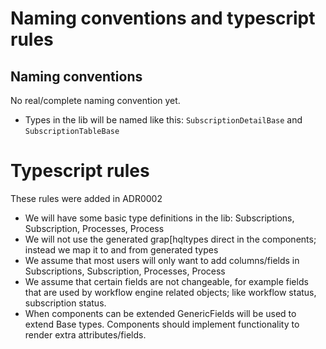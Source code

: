 # Naming conventions and typescript rules

## Naming conventions

No real/complete naming convention yet.

- Types in the lib will be named like this: `SubscriptionDetailBase` and `SubscriptionTableBase` 

# Typescript rules

These rules were added in ADR0002

- We will have some basic type definitions in the lib: Subscriptions, Subscription, Processes, Process
- We will not use the generated grap[hqltypes direct in the components; instead we map it to and from generated types
- We assume that most users will only want to add columns/fields in Subscriptions, Subscription, Processes, Process
- We assume that certain fields are not changeable, for example fields that are used by workflow engine related objects;
    like workflow status, subscription status.
- When components can be extended GenericFields will be used to extend Base types. Components should implement 
    functionality to render extra attributes/fields.
